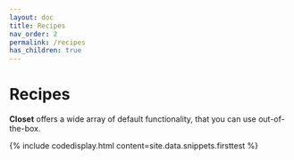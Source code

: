 ```yaml
---
layout: doc
title: Recipes
nav_order: 2
permalink: /recipes
has_children: true
---
```


# Recipes

**Closet** offers a wide array of default functionality, that you can use out-of-the-box.

{% include codedisplay.html content=site.data.snippets.firsttest %}
